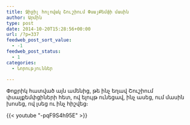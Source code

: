 ```yaml
---
title: Ջիջիլ հոլովակ Շուշիում ՓսայՔեմփի մասին
author: Արմին
type: post
date: 2014-10-20T15:28:56+00:00
url: /?p=337
feedweb_post_sort_value:
  - -1
feedweb_post_status:
  - 1
categories:
  - Նորություններ

---
```

Փոքրիկ հատված այն ամենից, թե ինչ եղավ Շուշիում փսայքեմփցիների հետ, ով ելույթ ունեցավ, ինչ ասեց, ում մասին խոսեց, ով լսեց ու ինչ հիշվեց։

{{< youtube "-pqF9S4h95E" >}}
